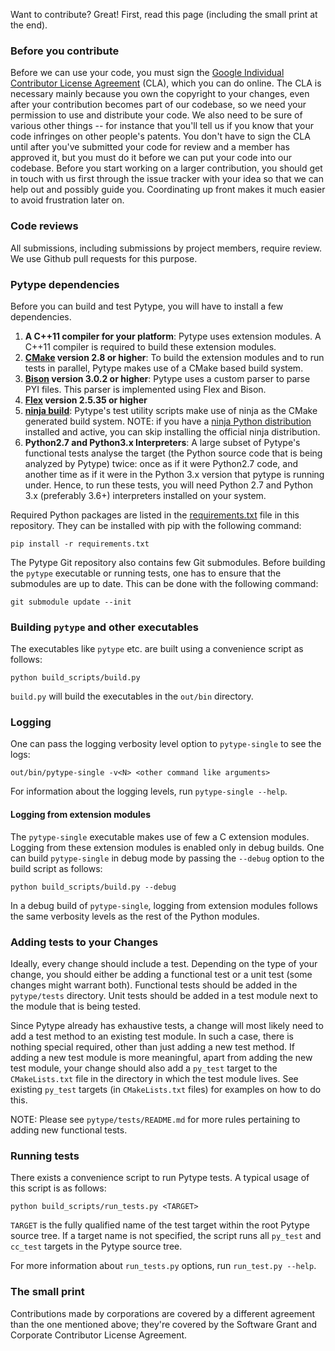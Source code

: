 Want to contribute? Great! First, read this page (including the small print at
the end).

### Before you contribute
Before we can use your code, you must sign the
[Google Individual Contributor License Agreement](https://developers.google.com/open-source/cla/individual?csw=1)
(CLA), which you can do online. The CLA is necessary mainly because you own the
copyright to your changes, even after your contribution becomes part of our
codebase, so we need your permission to use and distribute your code. We also
need to be sure of various other things -- for instance that you'll tell us if you
know that your code infringes on other people's patents. You don't have to sign
the CLA until after you've submitted your code for review and a member has
approved it, but you must do it before we can put your code into our codebase.
Before you start working on a larger contribution, you should get in touch with
us first through the issue tracker with your idea so that we can help out and
possibly guide you. Coordinating up front makes it much easier to avoid
frustration later on.

### Code reviews
All submissions, including submissions by project members, require review. We
use Github pull requests for this purpose.

### Pytype dependencies
Before you can build and test Pytype, you will have to install a few
dependencies.

1. __A C++11 compiler for your platform__: Pytype uses extension modules.
   A C++11 compiler is required to build these extension modules.
2. __[CMake](https://cmake.org) version 2.8 or higher__: To build the extension
   modules and to run tests in parallel, Pytype makes use of a CMake based
   build system.
3. __[Bison](https://www.gnu.org/software/bison/) version 3.0.2 or higher__:
   Pytype uses a custom parser to parse PYI files. This parser is implemented
   using Flex and Bison.
4. __[Flex](https://www.gnu.org/software/flex/) version 2.5.35 or higher__
5. __[ninja build](https://ninja-build.org/)__: Pytype's test utility scripts
   make use of ninja as the CMake generated build system. NOTE: if you
   have a [ninja Python distribution](https://pypi.org/project/ninja/) installed
   and active, you can skip installing the official ninja distribution.
6. __Python2.7 and Python3.x Interpreters__: A large subset of Pytype's
   functional tests analyse the target (the Python source code that is being
   analyzed by Pytype) twice: once as if it were Python2.7 code, and another
   time as if it were in the Python 3.x version that pytype is running under.
   Hence, to run these tests, you will need Python 2.7 and Python 3.x
   (preferably 3.6+) interpreters installed on your system.

Required Python packages are listed in the [requirements.txt](requirements.txt)
file in this repository. They can be installed with pip with the following
command:

```shell
pip install -r requirements.txt
```

The Pytype Git repository also contains few Git submodules. Before building
the `pytype` executable or running tests, one has to ensure that the submodules
are up to date. This can be done with the following command:

```shell
git submodule update --init
```

### Building `pytype` and other executables
The executables like `pytype` etc. are built using a convenience script as
follows:

```shell
python build_scripts/build.py
```

`build.py` will build the executables in the `out/bin` directory.

### Logging
One can pass the logging verbosity level option to `pytype-single` to see the
logs:

```shell
out/bin/pytype-single -v<N> <other command like arguments>
```

For information about the logging levels, run `pytype-single --help`.

#### Logging from extension modules
The `pytype-single` executable makes use of few a C extension modules. Logging
from these extension modules is enabled only in debug builds. One can build
`pytype-single` in debug mode by passing the `--debug` option to the build
script as follows:

```shell
python build_scripts/build.py --debug
```

In a debug build of `pytype-single`, logging from extension modules follows the
same verbosity levels as the rest of the Python modules.

### Adding tests to your Changes
Ideally, every change should include a test. Depending on the type of your
change, you should either be adding a functional test or a unit test (some
changes might warrant both). Functional tests should be added in the
`pytype/tests` directory. Unit tests should be added in a test module next to
the module that is being tested.

Since Pytype already has exhaustive tests, a change will most likely need to
add a test method to an existing test module. In such a case, there is
nothing special required, other than just adding a new test method. If adding a
new test module is more meaningful, apart from adding the new test module, your
change should also add a `py_test` target to the `CMakeLists.txt` file in the
directory in which the test module lives. See existing `py_test` targets (in
`CMakeLists.txt` files) for examples on how to do this.

NOTE: Please see `pytype/tests/README.md` for more rules pertaining to adding
new functional tests.

### Running tests
There exists a convenience script to run Pytype tests. A typical usage of this
script is as follows:

```shell
python build_scripts/run_tests.py <TARGET>
```

`TARGET` is the fully qualified name of the test target within the root Pytype
source tree. If a target name is not specified, the script runs all `py_test`
and `cc_test` targets in the Pytype source tree.

For more information about `run_tests.py` options, run `run_test.py --help`.

### The small print
Contributions made by corporations are covered by a different agreement than
the one mentioned above; they're covered by the Software Grant and
Corporate Contributor License Agreement.
